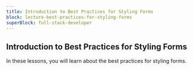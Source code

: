 ```yaml
---
title: Introduction to Best Practices for Styling Forms
block: lecture-best-practices-for-styling-forms
superBlock: full-stack-developer
---
```


## Introduction to Best Practices for Styling Forms

In these lessons, you will learn about the best practices for styling forms.
